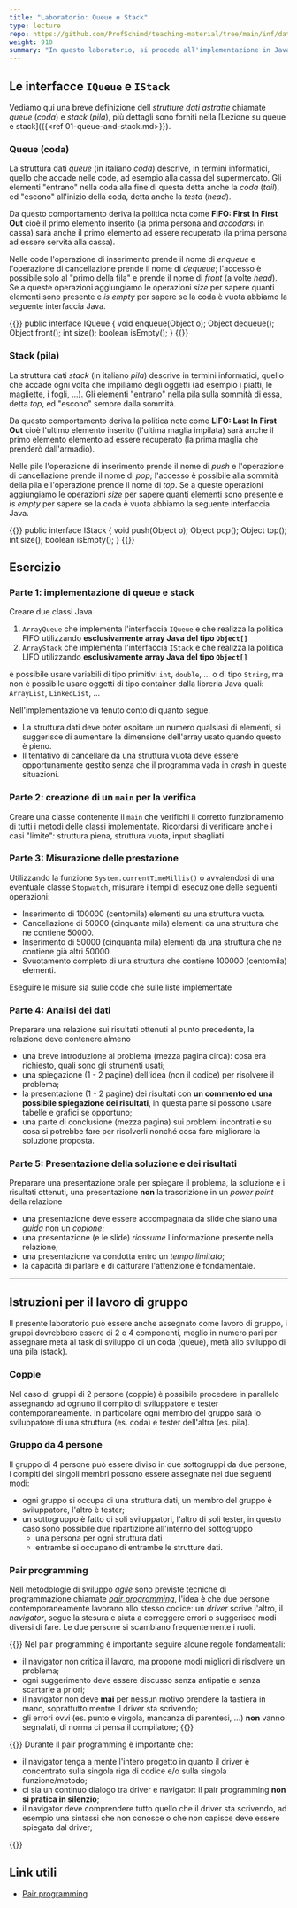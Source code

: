 ```yaml
---
title: "Laboratorio: Queue e Stack"
type: lecture
repo: https://github.com/ProfSchimd/teaching-material/tree/main/inf/datastructure/queue-and-stack
weight: 910
summary: "In questo laboratorio, si procede all'implementazione in Java delle interfacce per queue (code) e stack (liste)."
---
```


## Le interfacce `IQueue` e `IStack`
Vediamo qui una breve definizione dell *strutture dati astratte* chiamate *queue* (*coda*)
e *stack* (*pila*), più dettagli sono forniti nella [Lezione su queue e stack]({{<ref 01-queue-and-stack.md>}}).

### Queue (coda)
La struttura dati *queue* (in italiano *coda*) descrive, in termini informatici, quello che
accade nelle code, ad esempio alla cassa del supermercato. Gli elementi "entrano" nella
coda alla fine di questa detta anche la *coda* (*tail*), ed "escono" all'inizio della coda,
detta anche la *testa* (*head*).

Da questo comportamento deriva la politica nota come **FIFO: First In First Out** cioè il
primo elemento inserito (la prima persona and *accodarsi* in cassa) sarà anche il primo
elemento ad essere recuperato (la prima persona ad essere servita alla cassa).

Nelle code l'operazione di inserimento prende il nome di *enqueue* e l'operazione di cancellazione
prende il nome di *dequeue*; l'accesso è possibile solo al "primo della fila" e prende il nome
di *front* (a volte *head*). Se a queste operazioni aggiungiamo le operazioni *size* per sapere
quanti elementi sono presente e *is empty* per sapere se la coda è vuota abbiamo la seguente
interfaccia Java.

{{<highlight java>}}
public interface IQueue {
    void enqueue(Object o);
    Object dequeue();
    Object front();
    int size();
    boolean isEmpty();
}
{{</highlight>}}

### Stack (pila)
La struttura dati *stack* (in italiano *pila*) descrive in termini informatici, quello
che accade ogni volta che impiliamo degli oggetti (ad esempio i piatti, le magliette,
i fogli, ...). Gli elementi "entrano" nella pila sulla sommità di essa, detta *top*, ed
"escono" sempre dalla sommità.

Da questo comportamento deriva la politica note come **LIFO: Last In First Out** cioè
l'ultimo elemento inserito (l'ultima maglia impilata) sarà anche il primo elemento elemento
ad essere recuperato (la prima maglia che prenderò dall'armadio).

Nelle pile l'operazione di inserimento prende il nome di *push* e l'operazione di cancellazione
prende il nome di *pop*; l'accesso è possibile alla sommità della pila e l'operazione prende
il nome di *top*. Se a queste operazioni aggiungiamo le operazioni *size* per sapere
quanti elementi sono presente e *is empty* per sapere se la coda è vuota abbiamo la seguente
interfaccia Java.

{{<highlight java>}}
public interface IStack {
    void push(Object o);
    Object pop();
    Object top();
    int size();
    boolean isEmpty();
}
{{</highlight>}}

## Esercizio

### Parte 1: implementazione di queue e stack
Creare due classi Java

1. `ArrayQueue` che implementa l'interfaccia `IQueue` e che realizza la politica FIFO
utilizzando **esclusivamente array Java del tipo `Object[]`**
2. `ArrayStack` che implementa l'interfaccia `IStack` e che realizza la politica LIFO
utilizzando **esclusivamente array Java del tipo `Object[]`**

è possibile usare variabili di tipo primitivi `int`, `double`, ... o di tipo `String`,
ma non è possibile usare oggetti di tipo container dalla libreria Java quali: `ArrayList`,
`LinkedList`, ...

Nell'implementazione va tenuto conto di quanto segue.
* La struttura dati deve poter ospitare un numero qualsiasi di elementi, si suggerisce
di aumentare la dimensione dell'array usato quando questo è pieno.
* Il tentativo di cancellare da una struttura vuota deve essere opportunamente gestito
senza che il programma vada in *crash* in queste situazioni.

### Parte 2: creazione di un `main` per la verifica
Creare una classe contenente il `main` che verifichi il corretto funzionamento di tutti
i metodi delle classi implementate. Ricordarsi di verificare anche i casi "limite":
struttura piena, struttura vuota, input sbagliati.

### Parte 3: Misurazione delle prestazione
Utilizzando la funzione `System.currentTimeMillis()` o avvalendosi di una eventuale
classe `Stopwatch`, misurare i tempi di esecuzione delle seguenti operazioni:

* Inserimento di 100000 (centomila) elementi su una struttura vuota.
* Cancellazione di 50000 (cinquanta mila) elementi da una struttura che ne contiene 50000.
* Inserimento di 50000 (cinquanta mila) elementi da una struttura che ne contiene già altri 50000.
* Svuotamento completo di una struttura che contiene 100000 (centomila) elementi.

Eseguire le misure sia sulle code che sulle liste implementate

### Parte 4: Analisi dei dati
Preparare una relazione sui risultati ottenuti al punto precedente, la relazione deve
contenere almeno

* una breve introduzione al problema (mezza pagina circa): cosa era richiesto, quali sono
gli strumenti usati;
* una spiegazione (1 - 2 pagine) dell'idea (non il codice) per risolvere il problema;
* la presentazione (1 - 2 pagine) dei risultati con **un commento ed una possibile spiegazione
dei risultati**, in questa parte si possono usare tabelle e grafici se opportuno;
* una parte di conclusione (mezza pagina) sui problemi incontrati e su cosa si potrebbe fare per
risolverli nonché cosa fare migliorare la soluzione proposta.

### Parte 5: Presentazione della soluzione e dei risultati
Preparare una presentazione orale per spiegare il problema, la soluzione e i risultati
ottenuti, una presentazione **non** la trascrizione in un *power point* della relazione

* una presentazione deve essere accompagnata da slide che siano una *guida* non un *copione*;
* una presentazione (e le slide) *riassume* l'informazione presente nella relazione;
* una presentazione va condotta entro un *tempo limitato*;
* la capacità di parlare e di catturare l'attenzione è fondamentale.

---


## Istruzioni per il lavoro di gruppo
Il presente laboratorio può essere anche assegnato come lavoro di gruppo, i gruppi
dovrebbero essere di 2 o 4 componenti, meglio in numero pari per assegnare metà al
task di sviluppo di un coda (queue), metà allo sviluppo di una pila (stack).

### Coppie
Nel caso di gruppi di 2 persone (coppie) è possibile procedere in parallelo assegnando
ad ognuno il compito di sviluppatore e tester contemporaneamente. In particolare ogni
membro del gruppo sarà lo sviluppatore di una struttura (es. coda) e tester dell'altra
(es. pila).

### Gruppo da 4 persone
Il gruppo di 4 persone può essere diviso in due sottogruppi da due persone, i compiti
dei singoli membri possono essere assegnate nei due seguenti modi:
* ogni gruppo si occupa di una struttura dati, un membro del gruppo è sviluppatore,
l'altro è tester;
* un sottogruppo è fatto di soli sviluppatori, l'altro di soli tester, in questo caso sono
possibile due ripartizione all'interno del sottogruppo
    * una persona per ogni struttura dati
    * entrambe si occupano di entrambe le strutture dati.

### Pair programming
Nell metodologie di sviluppo *agile* sono previste tecniche di programmazione chiamate
[*pair programming*](1), l'idea è che due persone contemporaneamente lavorano allo stesso
codice: un *driver* scrive l'altro, il *navigator*, segue la stesura e aiuta a correggere errori o suggerisce modi diversi di fare. Le due persone si scambiano frequentemente i ruoli.

{{<attention>}}
Nel pair programming è importante seguire alcune regole fondamentali:
* il navigator non critica il lavoro, ma propone modi migliori di risolvere un
problema;
* ogni suggerimento deve essere discusso senza antipatie e senza scartarle a priori;
* il navigator non deve **mai** per nessun motivo prendere la tastiera in mano,
soprattutto mentre il driver sta scrivendo;
* gli errori ovvi (es. punto e virgola, mancanza di parentesi, ...) **non** vanno segnalati,
di norma ci pensa il compilatore;
{{</attention>}}

{{<observe>}}
Durante il pair programming è importante che:
* il navigator tenga a mente l'intero progetto in quanto il driver è concentrato sulla
singola riga di codice e/o sulla singola funzione/metodo;
* ci sia un continuo dialogo tra driver e navigator: il pair programming **non si pratica
in silenzio**;
* il navigator deve comprendere tutto quello che il driver sta scrivendo, ad esempio una
sintassi che non conosce o che non capisce deve essere spiegata dal driver;

{{</observe>}}

## Link utili
* [Pair programming][1]

[1]: https://en.wikipedia.org/wiki/Pair_programming
